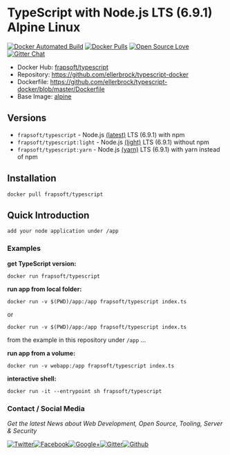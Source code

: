# TypeScript with Node.js LTS (6.9.1) Alpine Linux

[![Docker Automated Build](https://img.shields.io/docker/automated/frapsoft/typescript.svg)](https://hub.docker.com/r/frapsoft/typescript/) [![Docker Pulls](https://img.shields.io/docker/pulls/frapsoft/typescript.svg)](https://hub.docker.com/r/frapsoft/typescript/) [![Open Source Love](https://badges.frapsoft.com/os/v1/open-source.svg)](https://github.com/ellerbrock/open-source-badges/) [![Gitter Chat](https://badges.gitter.im/frapsoft/frapsoft.svg)](https://gitter.im/frapsoft/frapsoft/)

- Docker Hub: [frapsoft/typescript](https://hub.docker.com/r/frapsoft/typescript/)
- Repository: <https://github.com/ellerbrock/typescript-docker>
- Dockerfile: <https://github.com/ellerbrock/typescript-docker/blob/master/Dockerfile>
- Base Image: [alpine](https://hub.docker.com/_/alpine/)

## Versions

- `frapsoft/typescript` - Node.js [(latest)](https://github.com/ellerbrock/typescript-docker/) LTS (6.9.1) with npm
- `frapsoft/typescript:light` - Node.js [(light)](https://github.com/ellerbrock/typescript-docker/tree/light) LTS (6.9.1) without npm
- `frapsoft/typescript:yarn` - Node.js [(yarn)](https://github.com/ellerbrock/typescript-docker/tree/yarn) LTS (6.9.1) with yarn instead of npm

## Installation

`docker pull frapsoft/typescript`

## Quick Introduction

    add your node application under /app

### Examples

**get TypeScript version:**

`docker run frapsoft/typescript`

**run app from local folder:**

`docker run -v $(PWD)/app:/app frapsoft/typescript index.ts`

or

`docker run -v $(PWD)/app:/app frapsoft/typescript index.ts`

from the example in this repository under `/app` ...

**run app from a volume:**

`docker run -v webapp:/app frapsoft/typescript index.ts`

**interactive shell:**

`docker run -it --entrypoint sh frapsoft/typescript`

### Contact / Social Media

_Get the latest News about Web Development, Open Source, Tooling, Server & Security_

[![Twitter](https://github.frapsoft.com/social/twitter.png)](https://twitter.com/frapsoft/)[![Facebook](https://github.frapsoft.com/social/facebook.png)](https://www.facebook.com/frapsoft/)[![Google+](https://github.frapsoft.com/social/google-plus.png)](https://plus.google.com/116540931335841862774)[![Gitter](https://github.frapsoft.com/social/gitter.png)](https://gitter.im/frapsoft/frapsoft/)[![Github](https://github.frapsoft.com/social/github.png)](https://github.com/ellerbrock/)
